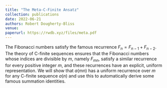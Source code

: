 ```yaml
---
title: "The Meta-C-Finite Ansatz"
collection: publications
date: 2022-06-21
authors: Robert Dougherty-Bliss
venue:
paperurl: https://rwdb.xyz/files/meta.pdf
---
```


The Fibonacci numbers satisfy the famous recurrence $F_n = F_{n - 1} + F_{n - 2}$. The theory of C-finite sequences ensures that the Fibonacci numbers whose indices are divisible by $m$, namely $F_{mn}$, satisfy a similar recurrence for every positive integer $m$, and these recurrences have an explicit, uniform representation. We will show that $a(mn)$ has a uniform recurrence over $m$ for any C-finite sequence $a(n)$ and use this to automatically derive some famous summation identities.
